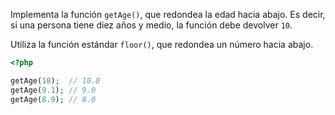 
Implementa la función `getAge()`, que redondea la edad hacia abajo. Es decir, si una persona tiene diez años y medio, la función debe devolver `10`.

Utiliza la función estándar `floor()`, que redondea un número hacia abajo.

```php
<?php

getAge(10);  // 10.0
getAge(9.1); // 9.0
getAge(8.9); // 8.0
```
